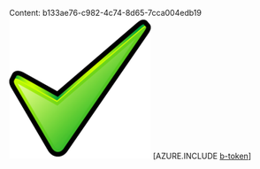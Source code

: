 Content: b133ae76-c982-4c74-8d65-7cca004edb19![image](6adcc146-95ab-4f2b-abf4-2aed186d5ab3.png)
[AZURE.INCLUDE [b-token](fac4e2b2-096f-43f3-be34-0187725f11b4.md)]
